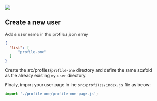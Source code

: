![](https://cdn.jsdelivr.net/gh/vicdata4/lit-course/assets/images/logo_.png?v=4&s=100)

## Create a new user

Add a user name in the profiles.json array

```json
{
  "list": [
      "profile-one"
  ]
}
```

Create the src/profiles/`profile-one` directory and define the same scafold as the already existing `my-user` directory.

Finally, import your user page in the `src/profiles/index.js` file as below:

```js
import './profile-one/profile-one-page.js';
```
